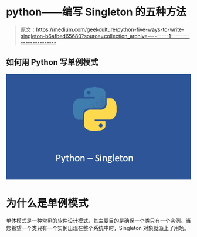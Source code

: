 # python——编写 Singleton 的五种方法

> 原文：<https://medium.com/geekculture/python-five-ways-to-write-singleton-b6afbed65680?source=collection_archive---------1----------------------->

## 如何用 Python 写单例模式

![](img/573591b80829931018900a1dfeb9f79f.png)

# 为什么是单例模式

单体模式是一种常见的软件设计模式，其主要目的是确保一个类只有一个实例。当您希望一个类只有一个实例出现在整个系统中时，Singleton 对象就派上了用场。